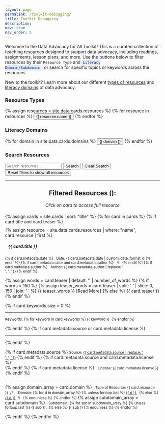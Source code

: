 ```yaml
---
layout: page
permalink: /toolkit-debugging/
title: Toolkit Debugging
description:
nav: true
nav_order: 5
---
```


Welcome to the Data Advocacy for All Toolkit! This is a curated collection of teaching resources designed to support data advocacy, including readings, assignments, lesson plans, and more. Use the buttons below to filter resources by their <code>Resource Type</code> and <code style="background-color: rgba(0, 54, 159, 0.1); color: #00369f; padding: 2px 4px; border-radius: 4px;">Literacy Domain/Subdomain</code>, or search for specific topics or keywords across the resources.

<!-- Debug section -->
<script>
const fileList = air-pollution-and-public-health-in-south-bronx.md
amcha-initiative.md
analysis-of-fish-pharm-visualization.md
analysis-of-roosevelt-reelection-flyer.md
attending-to-the-cultures-of-data-science-work.md
black-health-in-america.md
care-principles-for-indigenous-data-governance.md
caregiving-is-real-work.md
chai-importance-of-data-cleaning.md
classifying-household-goods.md
collect-analyze-imagine-teach.md
collecting-thick-data.md
correlation-crump-reading-and-guidelines-for-discussion.md
create-an-original-data-visualization.md
creating-digital-research-notebooks.md
critical-data-studies.md
critique-an-infographic.md
data-advocacy-op-ed.md
data-advocacy-projects-addressing-gun-violence.md
data-advocacy.md
data-and-indigenous-knowledge.md
data-biography.md
data-cleaning.md
data-ethics-society.md
data-ethics-unveiled.md
data-ethics.md
data-feminism-book.md
data-feminism.md
data-governance.md
data-harm-record.md
data-harms.md
data-justice.md
data-management-and-sharing.md
data-management-tutorials.md
data-registry.md
data-repository.md
data-sharing-and-management-snafu-in-3-short-acts.md
data-sovereignty.md
data-stewardship.md
data-storytelling-effectively-tell-a-story-with-data.md
data-storytelling-presentation-assignment.md
data.md
dataset-documentation-assignment.md
dear-data.md
deconstructing-a-published-map.md
demonstrating-causation-slide-deck.md
deon-data-ethics-checklist-for-data-scientists.md
elite-institution-cognitive-disorder.md
ethics-of-managing-people's-data.md
evaluating-statistical-claims-slide-deck.md
exploring-data.md
exploring-distributions-and-central-tendency.md
exploring-distributions-and-measures-of-variation.md
fair-guiding-principles.md
fair-principles.md
fbi-2021-hate-crimes-dataset-basic-analysis.md
formal-critical-reflection-defining-data.md
foundational-principles-for-good-data-management-and-stewardship.md
framing-statistics-slide-deck.md
from-data-visualizations-to-data-stories.md
game-based-research-data-management-training.md
gapminder-world-health-chart.md
getting-started-with-data-for-advocacy-slide-deck.md
guide-to-choosing-a-digital-repository.md
guide-to-social-science-data-preparation-and-archiving.md
history-of-data-as-rhetoric.md
how-to-create-a-data-visualization-slide-deck.md
improve-it-and-prove-it.md
individual-data-advocacy-project.md
interview-with-catherine-dignazio.md
introduction-to-data-data-harms-and-data-advocacy.md
introduction-to-data-ethics.md
introduction-to-data-management-best-practices-for-research.md
introduction-to-data-visualization-videos.md
limits-of-data.md
managing-and-sharing-data.md
many-ways-to-write-a-statistic.md
map-design-critical-cartography.md
mapping-broadband-health-in-america.md
mapping-police-violence.md
mapping-technology-society.md
maps-GIS-social-change.md
maps-as-advocacy-slide-deck.md
maps-health-advocacy.md
of-oaths-and-checklists.md
philadelphia-african-american-consensus-1847.md
police-stops-mapping-exercise.md
practical-tips-for-ethical-data-sharing.md
primer-for-researchers-on-how-to-manage-data.md
principles-for-advancing-equitable-data-practice.md
raw-data-is-an-oxymoron.md
research-data-management-and-sharing.md
research-data-management-workbook.md
rhetorical-analysis-of-data-advocacy-projects.md
rhetorical-data-studies-approach.md
rhetorical-data-studies.md
rhetorical-numbers.md
seven-principles-of-data-feminism.md
shafer-and-zhang-introductory-statistics-basic-definitions.md
six-steps-to-decolonizing-data.md
snopes-fact-checking-article-assignment-sequence.md
sovereign-bodies-institute.md
splc-hate-map.md
strangers-in-the-dataset.md
strategies-for-analyzing-and-composing-data-stories.md
student-debt-mapping-exercise.md
swastika-counter-project.md
telling-counter-stories-with-data.md
the-point-of-collection.md
thick-data-slide-deck.md
thick-data-vs-big-data.md
three-creative-ways-to-fix-fashion's-waste-problem.md
to-visualize-or-not-slide-deck.md
truth-about-human-population-decline.md
virulent-hate-project.md
what-does-critical-data-studies-look-like-and-why-do-we-care.md
what-gets-counted-counts.md
what-is-a-digital-registry.md
what-is-data-an-activity.md
what-is-data-defintions-and-examples.md
what-is-data-governance-and-why-does-it-matter.md
what-is-data-slidedeck.md
what-where-and-how-of-data.md
why-big-data-needs-thick-data.md
world-happiness-report-2023.md
world-happiness-report-critical-analysis.md
write-your-own-data-advocacy-values-statement.md`.split('\n');

console.log("Total number of files:", fileList.length);

// Look for potential problem files (very short names or unusual patterns)
const suspiciousFiles = fileList.filter(file => {
    return file.length < 10 || // Very short names
           file === 'data.md' || // Single word names
           !file.includes('-'); // Files without hyphens
});

console.log("\nPotential problem files:");
suspiciousFiles.forEach(file => console.log(file));

</script>

<!--
<blockquote class="block-warning">
<p><i class="fa-regular fa-circle-question"></i>New to the toolkit? Learn about our <b><a href="../resource-types/">types of resources</a></b> and <b><a href="../literacy-domains/">literacy domains & subdomains</a></b>.</p>
</blockquote>
-->

<div class="help-banner" style="justify-content: center">
  <i class="fa-regular fa-circle-question"></i> New to the toolkit? Learn more about our different <a href="../resource-types/">types of resources</a> and <a href="../literacy-domains/">literacy domains</a> of data advocacy.
</div>

<!-- Resource Type Filter Section -->

<div class="filter-section mb-4">
  <h3>Resource Types</h3>
  <div class="button-grid resource-grid">
    {% assign resources = site.data.cards.resources %}
    {% for resource in resources %}
    <button class="filter-btn resource-btn" data-filter="resource" data-value="{{ resource.name }}">
      <i class="{{ resource.icon }}"></i>
      {{ resource.name }}
    </button>
    {% endfor %}
  </div>
  <!-- uncomment to add a button to reset the filter
  <button class="reset-btn" data-reset="resource">
    Show All Resources
  </button>
  -->
</div>

<!-- Domain Filter Section -->
<div class="filter-section mb-4">
  <h3>Literacy Domains</h3>
  <div class="button-grid domain-grid">
    {% for domain in site.data.cards.domains %}
    <button class="filter-btn domain-btn" data-filter="domain" data-value="{{ domain }}">
      <i class="{% case domain %}
        {% when 'Understanding Data' %}fas fa-brain
        {% when 'Processing Data' %}fas fa-cogs
        {% when 'Persuading with Data' %}fas fa-chart-line
      {% endcase %}"></i>
      {{ domain }}
    </button>
    {% endfor %}
  </div>
  <!--
  <button class="reset-btn" data-reset="domain">
    Show All Domains
  </button>
  -->
</div>

<!-- Subdomain Filter Section (Hidden by default) -->
<div id="subdomain-section" class="filter-section mb-4" style="display: none;">
  <div style="text-align: center;">
    <h4>Literacy Subdomains</h4>
    <div class="button-grid subdomain-grid">
      <!-- Populated dynamically by JavaScript -->
    </div>
  </div>
</div>

<!-- Search Section -->
<div class="search-section mb-4">
  <h3>Search Resources</h3>
  <div class="search-container">
    <input type="text" id="search-input" placeholder="Search resources...">
    <button id="search-btn" class="search-btn">Search</button>
    <button id="clear-search-btn" class="search-btn">Clear Search</button>
  </div>
</div>

<!-- Clear All Filters Button -->
<div class="filter-section mb-4">
  <button class="reset-btn" data-reset="all">
    <sl-icon name="arrow-clockwise"></sl-icon> Reset filters to show all resources
  </button>
</div>

---

<!-- Card List Section -->
<center>
<h2>Filtered Resources (<span id="resource-count"></span>):</h2>
<p class="text-muted">
    <i>Click on card to access full resource</i></p>
</center>

<div id="card-list" style="margin-top: 20px;">
  {% assign cards = site.cards | sort: "title" %}
  {% for card in cards %}
    {% if card.title and card.teaser %}
      <div class="card-wrapper" onclick="window.location='{{ card.url | relative_url }}';" style="cursor: pointer;">
        <div class="card {% if card.inline == false %}hoverable{% endif %}" 
             data-resource="{{ card.resource }}"
             data-domain="{{ card.domain | join: ',' }}"
             data-subdomain="{{ card.subdomain | join: ',' }}" style="margin-top: 10px;">
          {% assign resource = site.data.cards.resources | where: "name", card.resource | first %}
          <div class="row no-gutters">
            <div class="team">
              <div class="card-body">
                <h5 class="card-title"><i class="{{ resource.icon | default: 'fas fa-file' }}"></i>&nbsp;&nbsp; {{ card.title }}</h5>
                <p class="card-text"><small class="test-muted">
                  {% if card.metadata.date %}
                    <i class="fa-solid fa-calendar"></i>&nbsp; Date: {{ card.metadata.date | custom_date_format }}
                  {% endif %}
                  {% if card.metadata.date and card.metadata.author %}
                    &nbsp;&nbsp;//&nbsp;&nbsp;
                  {% endif %}
                  {% if card.metadata.author %}
                    <i class="fa-solid fa-user"></i>&nbsp; Author: {{ card.metadata.author | replace: '<br />', ', ' }}
                  {% endif %}
                </small></p>
                <p class="card-text">
                  {% assign words = card.teaser | default: '' | number_of_words %}
                  {% if words > 150 %}
                    {% assign teaser_words = card.teaser | split: ' ' | slice: 0, 150 | join: ' ' %}
                    {{ teaser_words }} <span class="read-more">[Read More]</span>
                  {% else %}
                    {{ card.teaser }}
                  {% endif %}
                </p>
                {% if card.keywords.size > 0 %}
                  <hr class="solid">
                  <p class="card-text test-muted keyword"><small>Keywords: {% for keyword in card.keywords %}<i class="fa-solid fa-hashtag fa-sm"></i>&nbsp;{{ keyword }}&nbsp;&nbsp;{% endfor %}</small></p>
                {% endif %}
                {% if card.metadata.source or card.metadata.license %}
                  <hr class="solid">
                {% endif %}
                <p class="card-text">
                  {% if card.metadata.source %}
                    <small class="test-muted"><i class="fas fa-link"></i> Source: <a href="{{ card.metadata.source }}" onclick="event.stopPropagation();">{{ card.metadata.source | replace: '<br />', ', ' }}</a></small>
                  {% endif %}
                  {% if card.metadata.source and card.metadata.license %}
                    <br>
                  {% endif %}
                  {% if card.metadata.license %}
                    <small class="test-muted"><i class="fa-solid fa-quote-left"></i>&nbsp; License: {{ card.metadata.license }}</small>
                  {% endif %}
                </p>
                <hr class="solid">
                <p class="card-text">
                  {% assign domain_array = card.domain %}
                  <small class="test-muted resource"><i class="{{ resource.icon | default: 'fas fa-file' }}"></i>&nbsp; Type of Resource: {{ card.resource }}&nbsp;&nbsp;//&nbsp;&nbsp;</small>
                  <small class="test-muted domain"><i class="fa-solid fa-network-wired"></i>&nbsp; Domain:
                    {% for d in domain_array %}
                      {% unless forloop.last %}
                        <a href="{{ site.url }}{{ site.baseurl }}/{{ d | downcase | replace: ' ', '-' }}" onclick="event.stopPropagation();">{{ d }}</a>,&nbsp;
                      {% else %}
                        <a href="{{ site.url }}{{ site.baseurl }}/{{ d | downcase | replace: ' ', '-' }}" onclick="event.stopPropagation();">{{ d }}</a>&nbsp;&nbsp;//&nbsp;&nbsp;
                      {% endunless %}
                    {% endfor %}
                  </small>
                  {% assign subdomain_array = card.subdomain %}
                  <small class="test-muted subdomain"><i class="fa-solid fa-sitemap"></i>&nbsp; Subdomain:
                    {% for sub in subdomain_array %}
                      {% unless forloop.last %}
                        {{ sub }},&nbsp;
                      {% else %}
                        {{ sub }}
                      {% endunless %}
                    {% endfor %}
                  </small><br>
                </p>
              </div>
            </div>
          </div>
        </div>
      </div>
    {% endif %}
  {% endfor %}
</div>

<script>
class ToolkitFilter {
  constructor() {
    this.state = {
      resource: null,
      domain: null,
      subdomain: null,
      searchQuery: ''
    };
    
    this.subdomains = {
      'Understanding Data': ['Defining Data', 'Critiquing Data', 'Acting Ethically with Data', 'Thinking Rhetorically about Data'],
      'Processing Data': ['Collecting Data', 'Preparing Data', 'Analyzing Data', 'Storing and Preserving Data'],
      'Persuading with Data': ['Making Claims with Data', 'Visualizing Data', 'Mapping Data', 'Telling Stories with Data']
    };
    
    this.init();
  }

  init() {
    this.bindEvents();
    this.filterCards();
  }

  bindEvents() {
    // Resource filter buttons
    document.querySelectorAll('.resource-btn').forEach(btn => {
      btn.addEventListener('click', () => this.handleFilter('resource', btn));
    });

    // Domain filter buttons
    document.querySelectorAll('.domain-btn').forEach(btn => {
      btn.addEventListener('click', () => this.handleFilter('domain', btn));
    });

    // Reset buttons (including new all-clear functionality)
    document.querySelectorAll('.reset-btn').forEach(btn => {
      btn.addEventListener('click', () => {
        if (btn.dataset.reset === 'all') {
          this.clearAllFilters();
        } else {
          this.handleReset(btn.dataset.reset);
        }
      });
    });

    // Search functionality
    const searchInput = document.getElementById('search-input');
    
    // Real-time search as user types
    searchInput.addEventListener('input', () => this.handleSearch());
    
    // Handle Enter key press
    searchInput.addEventListener('keypress', (e) => {
      if (e.key === 'Enter') {
        e.preventDefault();
        this.handleSearch();
      }
    });
    
    // Button clicks
    document.getElementById('search-btn').addEventListener('click', () => this.handleSearch());
    document.getElementById('clear-search-btn').addEventListener('click', () => this.clearSearch());
  }

  handleFilter(type, button) {
    const value = button.dataset.value;
    
    // Toggle active state
    if (this.state[type] === value) {
      this.state[type] = null;
      button.classList.remove('active');
    } else {
      // Remove active class from other buttons of same type
      document.querySelectorAll(`.${type}-btn`).forEach(btn => {
        btn.classList.remove('active');
      });
      this.state[type] = value;
      button.classList.add('active');
    }

    // Handle subdomain visibility for domain changes
    if (type === 'domain') {
      this.updateSubdomains();
    }

    this.filterCards();
  }

  filterCards() {
    const cards = document.querySelectorAll('.card');
    let visibleCount = 0;
    
    cards.forEach(card => {
      const resourceType = card.dataset.resource;
      const domains = card.dataset.domain.split(',');
      const subdomains = card.dataset.subdomain.split(',');
      const cardText = card.textContent.toLowerCase();

      const resourceMatch = !this.state.resource || resourceType === this.state.resource;
      const domainMatch = !this.state.domain || domains.includes(this.state.domain);
      const subdomainMatch = !this.state.subdomain || subdomains.includes(this.state.subdomain);
      const searchMatch = !this.state.searchQuery || cardText.includes(this.state.searchQuery);

      const isVisible = resourceMatch && domainMatch && subdomainMatch && searchMatch;
      card.style.display = isVisible ? 'block' : 'none';
      
      if (isVisible) {
        visibleCount++;
      }
  });
  // Update just the number in the span
  document.getElementById('resource-count').textContent = visibleCount;
}

  updateSubdomains() {
    const subdomainSection = document.getElementById('subdomain-section');
    const subdomainGrid = document.querySelector('.subdomain-grid');
    
    if (!this.state.domain) {
      subdomainSection.style.display = 'none';
      this.state.subdomain = null;
      return;
    }

    // Show subdomain section and populate buttons
    subdomainSection.style.display = 'block';
    subdomainGrid.innerHTML = '';
    
    this.subdomains[this.state.domain].forEach(subdomain => {
      const button = document.createElement('button');
      button.className = 'filter-btn subdomain-btn';
      button.textContent = subdomain;
      button.dataset.value = subdomain;
      button.addEventListener('click', () => this.handleFilter('subdomain', button));
      subdomainGrid.appendChild(button);
    });
  }

  handleSearch() {
    const searchInput = document.getElementById('search-input');
    this.state.searchQuery = searchInput.value.toLowerCase();
    this.filterCards();
  }

  clearSearch() {
    const searchInput = document.getElementById('search-input');
    searchInput.value = '';
    this.state.searchQuery = '';
    this.filterCards();
  }

  handleReset(type) {
    this.state[type] = null;
    document.querySelectorAll(`.${type}-btn`).forEach(btn => {
      btn.classList.remove('active');
    });
    
    if (type === 'domain') {
      document.getElementById('subdomain-section').style.display = 'none';
      this.state.subdomain = null;
    }
    
    this.filterCards();
  }

  clearAllFilters() {
    // Reset all state
    this.state = {
      resource: null,
      domain: null,
      subdomain: null,
      searchQuery: ''
    };
    
    // Remove all active classes from filter buttons
    document.querySelectorAll('.filter-btn').forEach(btn => {
      btn.classList.remove('active');
    });
    
    // Hide subdomain section
    document.getElementById('subdomain-section').style.display = 'none';
    
    // Clear search input
    const searchInput = document.getElementById('search-input');
    searchInput.value = '';
    
    // Re-filter cards to show all
    this.filterCards();
  }
}

// Initialize on page load
document.addEventListener('DOMContentLoaded', () => {
  new ToolkitFilter();
});
</script>
